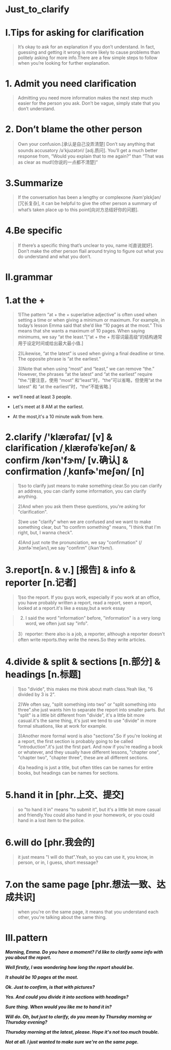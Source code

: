 # Just_to_clarify

# I.Tips for asking for clarification
> It’s okay to ask for an explanation if you don’t understand. In fact, guessing and getting it wrong is more likely to cause problems than politely asking for more info.There are a few simple steps to follow when you’re looking for further explanation.

# 1. Admit you need clarification
> Admitting you need more information makes the next step much easier for the person you ask. Don’t be vague, simply state that you don’t understand.

# 2. Don’t blame the other person
> Own your confusion.[承认是自己没弄清楚] Don’t say anything that sounds accusatory /ə'kjuzətɔri/ [adj.质问]. You’ll get a much better response from, “Would you explain that to me again?” than “That was as clear as mud![你说的一点都不清楚]”

# 3.Summarize
> If the conversation has been a lengthy or complexone /kəm'plɛkʃən/ [冗长复杂], it can be helpful to give the other person a summary of what’s taken place up to this point[向对方总结好你的问题].

# 4.Be specific
> If there’s a specific thing that’s unclear to you, name it[直说就好]. Don’t make the other person flail around trying to figure out what you do understand and what you don’t.

# II.grammar 
# 1.at the + 
> 1)The pattern “at + the + superlative adjective” is often used when setting a time or when giving a minimum or maximum. For example, in today’s lesson Emma said that she’d like “10 pages at the most.” This means that she wants a maximum of 10 pages. When saying minimums, we say “at the least.”[“at + the + 形容词最高级”的结构通常用于设定时间或给出最大最小值.]

> 2)Likewise, “at the latest” is used when giving a final deadline or time. The opposite phrase is “at the earliest.”

> 3)Note that when using “most” and “least,” we can remove “the.” However, the phrases “at the latest” and “at the earliest” require “the.”[要注意，使用 “most” 和“least”时，“the”可以省略，但使用“at the latest” 和 “at the earliest”时，“the”不能省略.]

- we'll need at least 3 people.

- Let's meet at 8 AM at the earliest.

- At the most,it's a 10 minute walk from here.

# 2.clarify /'klærəfaɪ/ [v] & clarification /ˌklærəfəˈkeʃən/ & confirm /kən'fɝm/ [v.确认] & confirmation /ˌkɑnfɚ'meʃən/ [n]
> 1)so to clarify just means to make something clear.So you can clarify an address, you can clarify some information, you can clarify anything.

> 2)And when you ask them these questions, you're asking for "clarification".

> 3)we use "clarify" when we are confused and we want to make something clear, but "to confirm something" means, "I think that I'm right, but, I wanna check".

> 4)And just note the pronunciation, we say "confirmation" (/ˌkɑnfɚ'meʃən/),we say "confirm" (/kən'fɝm/).

# 3.report[n. & v.] [报告] & info & reporter [n.记者]
> 1)so the report. If you guys work, especially if you work at an office, you have probably written a report, read a report, seen a report, looked at a report.it's like a essay,but a work essay 

> 2) I said the word "information" before, "information" is a very long word, we often just say "info".

> 3）reporter: there also is a job, a reporter, although a reporter doesn't often write reports.they write the news.So they write articles.

# 4.divide & split & sections [n.部分] & headings [n.标题]
> 1)so "divide", this makes me think about math class.Yeah like, "6 divided by 3 is 2".

> 2)We often say, "split something into two" or "split something into three".she just wants him to separate the report into smaller parts. But "split" is a little bit different from "divide", it's a little bit more casual.it's the same thing, it's just we tend to use "divide" in more formal situations, like at work for example.

> 3)Another more formal word is also "sections".So if you're looking at a report, the first section is probably going to be called "introduction".it's just the first part. And now if you're reading a book or whatever, and they usually have different lessons, "chapter one", "chapter two", "chapter three", these are all different sections.

> 4)a heading is just a title, but often titles can be names for entire books, but headings can be names for sections.

# 5.hand it in [phr.上交、提交]
>  so "to hand it in" means "to submit it", but it's a little bit more casual and friendly.You could also hand in your homework, or you could hand in a lost item to the police.

# 6.will do [phr.我会的]
> it just means "I will do that".Yeah, so you can use it, you know, in person, or in, I guess, short message?

# 7.on the same page [phr.想法一致、达成共识]
> when you're on the same page, it means that you understand each other, you're talking about the same thing.

# III.pattern
***Morning, Emma. Do you have a moment? I'd like to clarify some info with you about the report.***

***Well firstly, I was wondering how long the report should be.***

***It should be 10 pages at the most.***

***Ok. Just to confirm, is that with pictures?***

***Yes. And could you divide it into sections with headings?***

***Sure thing. When would you like me to hand it in?***

***Will do. Oh, but just to clarify, do you mean by Thursday morning or Thursday evening?***

***Thursday morning at the latest, please. Hope it's not too much trouble.***

***Not at all. I just wanted to make sure we're on the same page.***





